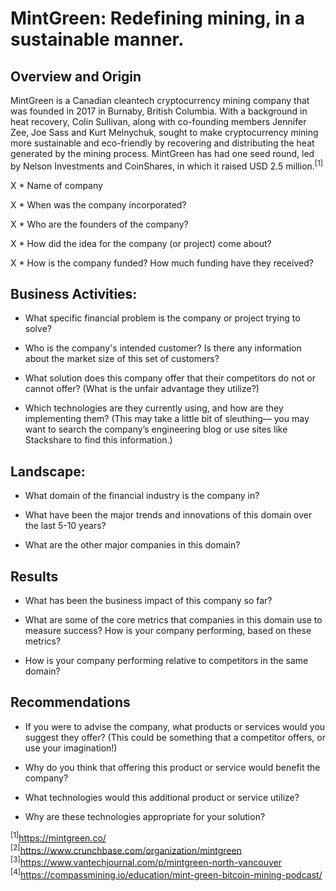 # MintGreen: Redefining mining, in a sustainable manner.

## Overview and Origin

MintGreen is a Canadian cleantech cryptocurrency mining company that was founded in 2017 in Burnaby, British Columbia. With a background in heat recovery, Colin Sullivan, along with co-founding members Jennifer Zee, Joe Sass and Kurt Melnychuk, sought to make cryptocurrency mining more sustainable and eco-friendly by recovering and distributing the heat generated by the mining process. MintGreen has had one seed round, led by Nelson Investments and CoinShares, in which it raised USD 2.5 million.<sup>[1]</sup>

X * Name of company

X * When was the company incorporated?

X * Who are the founders of the company?

X * How did the idea for the company (or project) come about?

X * How is the company funded? How much funding have they received?

## Business Activities:



* What specific financial problem is the company or project trying to solve?

* Who is the company's intended customer?  Is there any information about the market size of this set of customers?

* What solution does this company offer that their competitors do not or cannot offer? (What is the unfair advantage they utilize?)

* Which technologies are they currently using, and how are they implementing them? (This may take a little bit of sleuthing–– you may want to search the company’s engineering blog or use sites like Stackshare to find this information.)

## Landscape:

* What domain of the financial industry is the company in?

* What have been the major trends and innovations of this domain over the last 5-10 years?

* What are the other major companies in this domain?

## Results

* What has been the business impact of this company so far?

* What are some of the core metrics that companies in this domain use to measure success? How is your company performing, based on these metrics?

* How is your company performing relative to competitors in the same domain?

## Recommendations

* If you were to advise the company, what products or services would you suggest they offer? (This could be something that a competitor offers, or use your imagination!)

* Why do you think that offering this product or service would benefit the company?

* What technologies would this additional product or service utilize?

* Why are these technologies appropriate for your solution?

<sup>[1]</sup>https://mintgreen.co/
<sup>[2]</sup>https://www.crunchbase.com/organization/mintgreen
<sup>[3]</sup>https://www.vantechjournal.com/p/mintgreen-north-vancouver
<sup>[4]</sup>https://compassmining.io/education/mint-green-bitcoin-mining-podcast/
